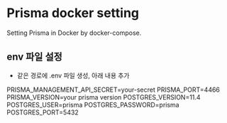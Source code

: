 # Prisma docker setting
Setting Prisma in Docker by docker-compose.

## env 파일 설정
- 같은 경로에 .env 파일 생성, 아래 내용 추가

PRISMA_MANAGEMENT_API_SECRET=your-secret
PRISMA_PORT=4466
PRISMA_VERSION=your prisma version
POSTGRES_VERSION=11.4
POSTGRES_USER=prisma
POSTGRES_PASSWORD=prisma
POSTGRES_PORT=5432